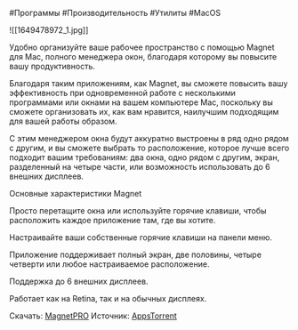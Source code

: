 #Программы #Производительность #Утилиты #MacOS 

![[1649478972_1.jpg]]

Удобно организуйте ваше рабочее пространство с помощью Magnet для Mac, полного менеджера окон, благодаря которому вы повысите вашу продуктивность.

Благодаря таким приложениям, как Magnet, вы сможете повысить вашу эффективность при одновременной работе с несколькими программами или окнами на вашем компьютере Мас, поскольку вы сможете организовать их, как вам нравится, наилучшим подходящим для вашей работы образом.

С этим менеджером окна будут аккуратно выстроены в ряд одно рядом с другим, и вы сможете выбрать то расположение, которое лучше всего подходит вашим требованиям: два окна, одно рядом с другим, экран, разделенный на четыре части, или возможность использовать до 6 внешних дисплеев.

Основные характеристики Magnet

Просто перетащите окна или используйте горячие клавиши, чтобы расположить каждое приложение там, где вы хотите.

Настраивайте ваши собственные горячие клавиши на панели меню.

Приложение поддерживает полный экран, две половины, четыре четверти или любое настраиваемое расположение.

Поддержка до 6 внешних дисплеев.

Работает как на Retina, так и на обычных дисплеях.

Скачать: [MagnetPRO](https://appstorrent.ru/213-magnet.html)
Источник: [AppsTorrent](https://appstorrent.ru/)
